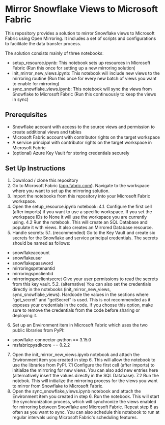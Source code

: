 # Mirror Snowflake Views to Microsoft Fabric

This repository provides a solution to mirror Snowflake views to Microsoft Fabric using Open Mirroring. It includes a set of scripts and configurations to facilitate the data transfer process.

The solution consists mainly of three notebooks:
- setup_resource.ipynb: This notebook sets up resources in Microsoft Fabric (Run this once for setting up a new mirroring solution)
- init_mirror_new_views.ipynb: This notebook will include new views to the mirroring routine (Run this once for every new batch of views you want to enable for mirroring)
- sync_snowflake_views.ipynb: This notebook will sync the views from Snowflake to Microsoft Fabric (Run this continuously to keep the views in sync)



## Prerequisites

- Snowflake account with access to the source views and permission to create additional views and tables
- Microsoft Fabric account with contributor rights on the target workspace
- A service principal with contributor rights on the target workspace in Microsoft Fabric
- (optional) Azure Key Vault for storing credentials securely

## Set Up Instructions

1. Download / clone this repository
2. Go to Microsoft Fabric ([app.fabric.com](https://app.fabric.microsoft.com/)). Navigate to the workspace where you want to set up the mirroring solution.
3. Import the notebooks from this repository into your Microsoft Fabric workspace.
4. Open the setup_resource.ipynb notebook:
4.1. Configure the first cell (after imports) if you want to use a specific workspace. If you set the workspace IDs to None it will use the workspace you are currently using.
4.2 Run the notebook. This will create an SQL Database and populate it with views. It also creates an Mirrored Database resource.
5. Handle secrets:
5.1. (recommended) Go to the Key Vault and create six secrets for the Snowflake and service principal credentials. The secrets should be named as follows:
- snowflakeaccount
- snowflakeuser
- snowflakepassword
- mirroringspntenantid
- mirroringspnclientid
- mirroringspnclientsecret
Give your user permissions to read the secrets from this key vault.
5.2. (alternative) You can also set the credentials directly in the notebooks (init_mirror_new_views, sync_snowflake_views). Hardcode the values in the sections where "get_secret" and "getSecret" is used. This is not recommended as it exposes your credentials in the code. If you choose this option, make sure to remove the credentials from the code before sharing or deploying it.
6. Set up an Environment item in Microsoft Fabric which uses the two public libraries from PyPI:
- snowflake-connector-python == 3.15.0
- msfabricpysdkcore ==  0.2.2
7. Open the init_mirror_new_views.ipynb notebook and attach the Environment item you created in step 6. This will allow the notebook to use the libraries from PyPI.
7.1 Configure the first cell (after imports) to initialize the mirroring for new views. You can also add new entries here (alternatively insert the values directly in the SQL Database).
7.2 Run the notebok. This will initialize the mirroring process for the views you want to mirror from Snowflake to Microsoft Fabric.
8. Open the sync_snowflake_views.ipynb notebook and attach the Environment item you created in step 6. Run the notebook. This will start the synchronization process, which will synchronize the views enabled for mirroring between Snowflake and Microsoft Fabric.
Repeat step 8 as often as you want to sync. You can also schedule this notebook to run at regular intervals using Microsoft Fabric's scheduling features.